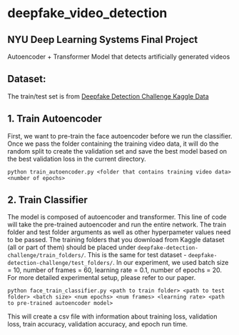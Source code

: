 # deepfake_video_detection

## NYU Deep Learning Systems Final Project
Autoencoder + Transformer Model that detects artificially generated videos


## Dataset: 
The train/test set is from [Deepfake Detection Challenge Kaggle Data](https://www.kaggle.com/c/deepfake-detection-challenge/data/)

## 1. Train Autoencoder
First, we want to pre-train the face autoencoder before we run the classifier. Once we pass the folder containing the training video data, it will do the random split to create the validation set and save the best model based on the best validation loss in the current directory.
```
python train_autoencoder.py <folder that contains training video data> <number of epochs>
```

## 2. Train Classifier
The model is composed of autoencoder and transformer. This line of code will take the pre-trained autoencoder and run the entire network.
The train folder and test folder arguments as well as other hyperpameter values need to be passed. The training folders that you download from Kaggle dataset (all or part of them) should be placed under `deepfake-detection-challenge/train_folders/`. This is the same for test dataset - `deepfake-detection-challenge/test_folders/`. In our experiment, we used batch size = 10, number of frames = 60, learning rate = 0.1, number of epochs = 20. For more detailed experimental setup, please refer to our paper. 

```
python face_train_classifier.py <path to train folder> <path to test folder> <batch size> <num epochs> <num frames> <learning rate> <path to pre-trained autoencoder model>
```
This will create a csv file with information about training loss, validation loss, train accuracy, validation accuracy, and epoch run time.
